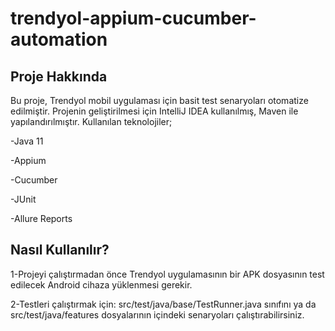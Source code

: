 # trendyol-appium-cucumber-automation

Proje Hakkında
--------------
 Bu proje, Trendyol mobil uygulaması için basit test senaryoları otomatize edilmiştir. Projenin geliştirilmesi için IntelliJ IDEA kullanılmış, Maven ile yapılandırılmıştır. Kullanılan teknolojiler;  
 
 -Java 11 
 
 -Appium 
 
 -Cucumber 
 
 -JUnit 
 
 -Allure Reports


Nasıl Kullanılır?
-----------------
1-Projeyi çalıştırmadan önce Trendyol uygulamasının bir APK dosyasının test edilecek Android cihaza yüklenmesi gerekir.

2-Testleri çalıştırmak için: src/test/java/base/TestRunner.java sınıfını ya da src/test/java/features dosyalarının içindeki senaryoları çalıştırabilirsiniz.
